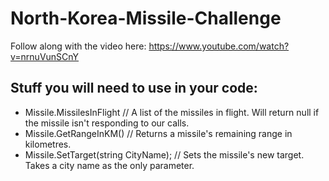 # North-Korea-Missile-Challenge

Follow along with the video here: https://www.youtube.com/watch?v=nrnuVunSCnY

## Stuff you will need to use in your code:
- Missile.MissilesInFlight // A list of the missiles in flight. Will return null if the missile isn't responding to our calls.
- Missile.GetRangeInKM() // Returns a missile's remaining range in kilometres.
- Missile.SetTarget(string CityName); // Sets the missile's new target. Takes a city name as the only parameter.
